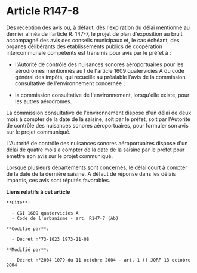# Article R147-8

Dès réception des avis ou, à défaut, dès l'expiration du délai mentionné au dernier alinéa de l'article R. 147-7, le projet
de plan d'exposition au bruit accompagné des avis des conseils municipaux et, le cas échéant, des organes délibérants des
établissements publics de coopération intercommunale compétents est transmis pour avis par le préfet à :

- l'Autorité de contrôle des nuisances sonores aéroportuaires pour les aérodromes mentionnés au I de l'article 1609
quatervicies A du code général des impôts, qui recueille au préalable l'avis de la commission consultative de l'environnement
concernée ;

- la commission consultative de l'environnement, lorsqu'elle existe, pour les autres aérodromes.

La commission consultative de l'environnement dispose d'un délai de deux mois à compter de la date de la saisine, soit par le
préfet, soit par l'Autorité de contrôle des nuisances sonores aéroportuaires, pour formuler son avis sur le projet
communiqué.

L'Autorité de contrôle des nuisances sonores aéroportuaires dispose d'un délai de quatre mois à compter de la date de la
saisine par le préfet pour émettre son avis sur le projet communiqué.

Lorsque plusieurs départements sont concernés, le délai court à compter de la date de la dernière saisine. A défaut de
réponse dans les délais impartis, ces avis sont réputés favorables.

**Liens relatifs à cet article**

	**Cite**:

	  - CGI 1609 quatervicies A
	  - Code de l'urbanisme - art. R147-7 (Ab)

	**Codifié par**:

	  - Décret n°73-1023 1973-11-08

	**Modifié par**:

	  - Décret n°2004-1079 du 11 octobre 2004 - art. 1 () JORF 13 octobre 2004
